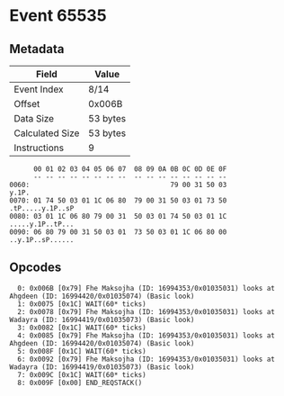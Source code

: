 # Event 65535

## Metadata

| Field           | Value    |
|-----------------|----------|
| Event Index     | 8/14     |
| Offset          | 0x006B   |
| Data Size       | 53 bytes |
| Calculated Size | 53 bytes |
| Instructions    | 9        |

```
      00 01 02 03 04 05 06 07  08 09 0A 0B 0C 0D 0E 0F
      -- -- -- -- -- -- -- --  -- -- -- -- -- -- -- --
0060:                                   79 00 31 50 03             y.1P.
0070: 01 74 50 03 01 1C 06 80  79 00 31 50 03 01 73 50  .tP.....y.1P..sP
0080: 03 01 1C 06 80 79 00 31  50 03 01 74 50 03 01 1C  .....y.1P..tP...
0090: 06 80 79 00 31 50 03 01  73 50 03 01 1C 06 80 00  ..y.1P..sP......
```

## Opcodes

```
  0: 0x006B [0x79] Fhe Maksojha (ID: 16994353/0x01035031) looks at Ahgdeen (ID: 16994420/0x01035074) (Basic look)
  1: 0x0075 [0x1C] WAIT(60* ticks)
  2: 0x0078 [0x79] Fhe Maksojha (ID: 16994353/0x01035031) looks at Wadayra (ID: 16994419/0x01035073) (Basic look)
  3: 0x0082 [0x1C] WAIT(60* ticks)
  4: 0x0085 [0x79] Fhe Maksojha (ID: 16994353/0x01035031) looks at Ahgdeen (ID: 16994420/0x01035074) (Basic look)
  5: 0x008F [0x1C] WAIT(60* ticks)
  6: 0x0092 [0x79] Fhe Maksojha (ID: 16994353/0x01035031) looks at Wadayra (ID: 16994419/0x01035073) (Basic look)
  7: 0x009C [0x1C] WAIT(60* ticks)
  8: 0x009F [0x00] END_REQSTACK()
```
